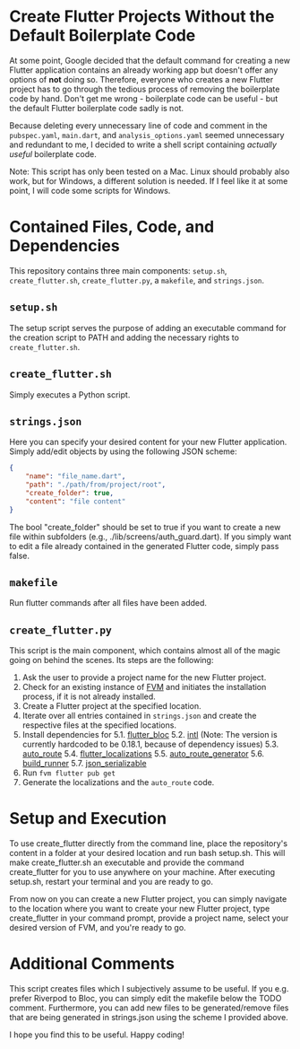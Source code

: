 # Create Flutter Projects Without the Default Boilerplate Code
At some point, Google decided that the default command for creating a new Flutter application contains an already working app but doesn't offer any options of **not** doing so. Therefore, everyone who creates a new Flutter project has to go through the tedious process of removing the boilerplate code by hand. Don't get me wrong - boilerplate code can be useful - but the default Flutter boilerplate code sadly is not.

Because deleting every unnecessary line of code and comment in the `pubspec.yaml`, `main.dart`, and `analysis_options.yaml` seemed unnecessary and redundant to me, I decided to write a shell script containing *actually useful* boilerplate code.

Note: This script has only been tested on a Mac. Linux should probably also work, but for Windows, a different solution is needed. If I feel like it at some point, I will code some scripts for Windows.

# Contained Files, Code, and Dependencies
This repository contains three main components: `setup.sh`, `create_flutter.sh`, `create_flutter.py`, a `makefile`, and `strings.json`.

## `setup.sh`
The setup script serves the purpose of adding an executable command for the creation script to PATH and adding the necessary rights to `create_flutter.sh`.

## `create_flutter.sh`
Simply executes a Python script.

## `strings.json`
Here you can specify your desired content for your new Flutter application. Simply add/edit objects by using the following JSON scheme:

```json
{
    "name": "file_name.dart",
    "path": "./path/from/project/root",
    "create_folder": true, 
    "content": "file content"
}
```

The bool "create_folder" should be set to true if you want to create a new file within subfolders (e.g., ./lib/screens/auth_guard.dart). If you simply want to edit a file already contained in the generated Flutter code, simply pass false.

## `makefile`
Run flutter commands after all files have been added.

## `create_flutter.py`
This script is the main component, which contains almost all of the magic going on behind the scenes. Its steps are the following:

1. Ask the user to provide a project name for the new Flutter project.
2. Check for an existing instance of [FVM](https://fvm.app/) and initiates the installation process, if it is not already installed. 
3. Create a Flutter project at the specified location.
4. Iterate over all entries contained in `strings.json` and create the respective files at the specified locations.
5. Install dependencies for 
    5.1. [flutter_bloc](https://pub.dev/packages/flutter_bloc)
    5.2. [intl](https://pub.dev/packages/intl) (Note: The version is currently hardcoded to be 0.18.1, because of dependency issues)
    5.3. [auto_route](https://pub.dev/packages/auto_route)
    5.4. [flutter_localizations](https://pub.dev/packages/flutter_localization)
    5.5. [auto_route_generator](https://pub.dev/packages/auto_route_generator)
    5.6. [build_runner](https://pub.dev/packages/build_runner)
    5.7. [json_serializable](https://pub.dev/packages/json_serializable)
6. Run `fvm flutter pub get`
7. Generate the localizations and the `auto_route` code.

# Setup and Execution
To use create_flutter directly from the command line, place the repository's content in a folder at your desired location and run bash setup.sh. This will make create_flutter.sh an executable and provide the command create_flutter for you to use anywhere on your machine. After executing setup.sh, restart your terminal and you are ready to go.

From now on you can create a new Flutter project, you can simply navigate to the location where you want to create your new Flutter project, type create_flutter in your command prompt, provide a project name, select your desired version of FVM, and you're ready to go.

# Additional Comments
This script creates files which I subjectively assume to be useful. If you e.g. prefer Riverpod to Bloc, you can simply edit the makefile below the TODO comment. Furthermore, you can add new files to be generated/remove files that are being generated in strings.json using the scheme I provided above.

I hope you find this to be useful. Happy coding!
